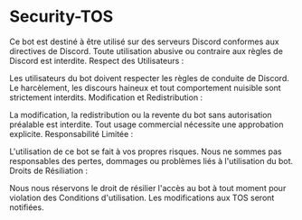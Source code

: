 # Security-TOS

Ce bot est destiné à être utilisé sur des serveurs Discord conformes aux directives de Discord. Toute utilisation abusive ou contraire aux règles de Discord est interdite.
Respect des Utilisateurs :

Les utilisateurs du bot doivent respecter les règles de conduite de Discord. Le harcèlement, les discours haineux et tout comportement nuisible sont strictement interdits.
Modification et Redistribution :

La modification, la redistribution ou la revente du bot sans autorisation préalable est interdite. Tout usage commercial nécessite une approbation explicite.
Responsabilité Limitée :

L'utilisation de ce bot se fait à vos propres risques. Nous ne sommes pas responsables des pertes, dommages ou problèmes liés à l'utilisation du bot.
Droits de Résiliation :

Nous nous réservons le droit de résilier l'accès au bot à tout moment pour violation des Conditions d'utilisation. Les modifications aux TOS seront notifiées.
